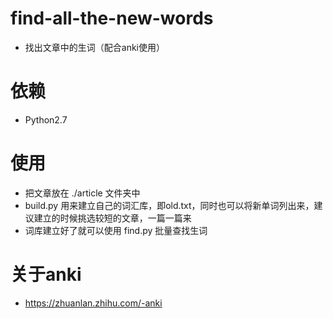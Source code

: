 # find-all-the-new-words
- 找出文章中的生词（配合anki使用）

# 依赖
- Python2.7 

# 使用
- 把文章放在 ./article 文件夹中 
- build.py 用来建立自己的词汇库，即old.txt，同时也可以将新单词列出来，建议建立的时候挑选较短的文章，一篇一篇来 
- 词库建立好了就可以使用 find.py 批量查找生词 

# 关于anki
- https://zhuanlan.zhihu.com/-anki
